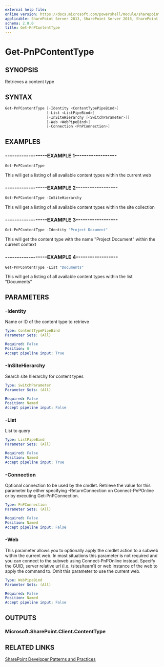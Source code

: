 ```yaml
---
external help file:
online version: https://docs.microsoft.com/powershell/module/sharepoint-pnp/get-pnpcontenttype
applicable: SharePoint Server 2013, SharePoint Server 2016, SharePoint Server 2019, SharePoint Online
schema: 2.0.0
title: Get-PnPContentType
---
```


# Get-PnPContentType

## SYNOPSIS
Retrieves a content type

## SYNTAX 

```powershell
Get-PnPContentType [-Identity <ContentTypePipeBind>]
                   [-List <ListPipeBind>]
                   [-InSiteHierarchy [<SwitchParameter>]]
                   [-Web <WebPipeBind>]
                   [-Connection <PnPConnection>]
```

## EXAMPLES

### ------------------EXAMPLE 1------------------
```powershell
Get-PnPContentType 
```

This will get a listing of all available content types within the current web

### ------------------EXAMPLE 2------------------
```powershell
Get-PnPContentType -InSiteHierarchy
```

This will get a listing of all available content types within the site collection

### ------------------EXAMPLE 3------------------
```powershell
Get-PnPContentType -Identity "Project Document"
```

This will get the content type with the name "Project Document" within the current context

### ------------------EXAMPLE 4------------------
```powershell
Get-PnPContentType -List "Documents"
```

This will get a listing of all available content types within the list "Documents"

## PARAMETERS

### -Identity
Name or ID of the content type to retrieve

```yaml
Type: ContentTypePipeBind
Parameter Sets: (All)

Required: False
Position: 0
Accept pipeline input: True
```

### -InSiteHierarchy
Search site hierarchy for content types

```yaml
Type: SwitchParameter
Parameter Sets: (All)

Required: False
Position: Named
Accept pipeline input: False
```

### -List
List to query

```yaml
Type: ListPipeBind
Parameter Sets: (All)

Required: False
Position: Named
Accept pipeline input: True
```

### -Connection
Optional connection to be used by the cmdlet. Retrieve the value for this parameter by either specifying -ReturnConnection on Connect-PnPOnline or by executing Get-PnPConnection.

```yaml
Type: PnPConnection
Parameter Sets: (All)

Required: False
Position: Named
Accept pipeline input: False
```

### -Web
This parameter allows you to optionally apply the cmdlet action to a subweb within the current web. In most situations this parameter is not required and you can connect to the subweb using Connect-PnPOnline instead. Specify the GUID, server relative url (i.e. /sites/team1) or web instance of the web to apply the command to. Omit this parameter to use the current web.

```yaml
Type: WebPipeBind
Parameter Sets: (All)

Required: False
Position: Named
Accept pipeline input: False
```

## OUTPUTS

### Microsoft.SharePoint.Client.ContentType

## RELATED LINKS

[SharePoint Developer Patterns and Practices](https://aka.ms/sppnp)